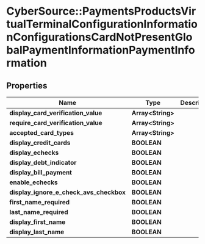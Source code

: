 # CyberSource::PaymentsProductsVirtualTerminalConfigurationInformationConfigurationsCardNotPresentGlobalPaymentInformationPaymentInformation

## Properties
Name | Type | Description | Notes
------------ | ------------- | ------------- | -------------
**display_card_verification_value** | **Array&lt;String&gt;** |  | [optional] 
**require_card_verification_value** | **Array&lt;String&gt;** |  | [optional] 
**accepted_card_types** | **Array&lt;String&gt;** |  | [optional] 
**display_credit_cards** | **BOOLEAN** |  | [optional] 
**display_echecks** | **BOOLEAN** |  | [optional] 
**display_debt_indicator** | **BOOLEAN** |  | [optional] 
**display_bill_payment** | **BOOLEAN** |  | [optional] 
**enable_echecks** | **BOOLEAN** |  | [optional] 
**display_ignore_e_check_avs_checkbox** | **BOOLEAN** |  | [optional] 
**first_name_required** | **BOOLEAN** |  | [optional] 
**last_name_required** | **BOOLEAN** |  | [optional] 
**display_first_name** | **BOOLEAN** |  | [optional] 
**display_last_name** | **BOOLEAN** |  | [optional] 


